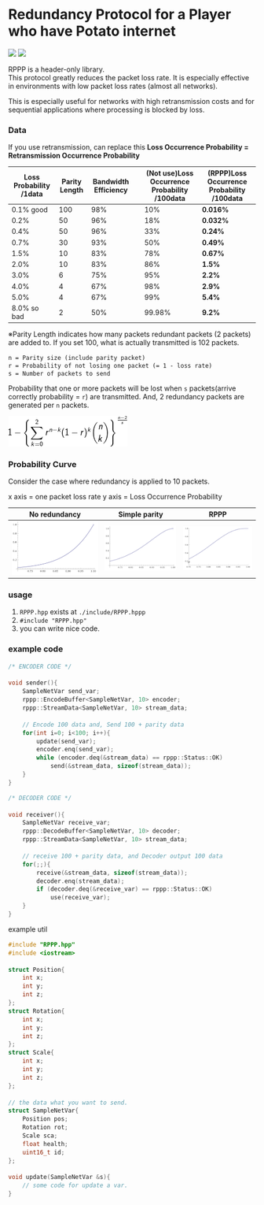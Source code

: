 # Redundancy Protocol for a Player who have Potato internet

![](https://img.shields.io/github/languages/top/dotcom/RPPP?style=flat-square)
![](https://img.shields.io/github/workflow/status/dotcom/rppp/run_test?style=flat-square)

RPPP is a header-only library.  
This protocol greatly reduces the packet loss rate. It is especially effective in environments with low packet loss rates (almost all networks). 

This is especially useful for networks with high retransmission costs and for sequential applications where processing is blocked by loss.

### Data
If you use retransmission, can replace this
**Loss Occurrence Probability = Retransmission Occurrence Probability**

| Loss Probability /1data | Parity Length | Bandwidth Efficiency | | (Not use)Loss Occurrence Probability /100data | (RPPP)Loss Occurrence Probability /100data |
-|-|-|-|-|-
| 0.1% good   | 100 | 98% || 10%    | **0.016%**
| 0.2%        | 50  | 96% || 18%    | **0.032%**
| 0.4%        | 50  | 96% || 33%    | **0.24%**
| 0.7%        | 30  | 93% || 50%    | **0.49%**
| 1.5%        | 10  | 83% || 78%    | **0.67%**
| 2.0%        | 10  | 83% || 86%    | **1.5%**
| 3.0%        | 6   | 75% || 95%    | **2.2%**
| 4.0%        | 4   | 67% || 98%    | **2.9%**
| 5.0%        | 4   | 67% || 99%    | **5.4%**
| 8.0% so bad | 2   | 50% || 99.98% | **9.2%**

※Parity Length indicates how many packets redundant packets (2 packets) are added to. If you set 100, what is actually transmitted is 102 packets.  

```
n = Parity size (include parity packet)
r = Probability of not losing one packet (= 1 - loss rate)
s = Number of packets to send
```

Probability that one or more packets will be lost when `s` packets(arrive correctly probability = `r`) are transmitted.
And, 2 redundancy packets are generated per `n` packets.

![](doc/CodeCogsEqn.png)

### Probability Curve
Consider the case where redundancy is applied to 10 packets.

x axis = one packet loss rate
y axis = Loss Occurrence Probability

No redundancy |Simple parity|RPPP
-|-|-
![](doc/curve.png)|![](doc/p_curve.png)|![](doc/q_curve.png)

### usage

1. `RPPP.hpp` exists at `./include/RPPP.hppp`
2. `#include "RPPP.hpp"`
3. you can write nice code.

### example code

```cpp
/* ENCODER CODE */

void sender(){
    SampleNetVar send_var;
    rppp::EncodeBuffer<SampleNetVar, 10> encoder;
    rppp::StreamData<SampleNetVar, 10> stream_data;

    // Encode 100 data and, Send 100 + parity data
    for(int i=0; i<100; i++){
        update(send_var);
        encoder.enq(send_var);
        while (encoder.deq(&stream_data) == rppp::Status::OK)
            send(&stream_data, sizeof(stream_data));
    }
}
```
```cpp
/* DECODER CODE */

void receiver(){
    SampleNetVar receive_var;
    rppp::DecodeBuffer<SampleNetVar, 10> decoder;
    rppp::StreamData<SampleNetVar, 10> stream_data;

    // receive 100 + parity data, and Decoder output 100 data
    for(;;){
        receive(&stream_data, sizeof(stream_data));
        decoder.enq(stream_data);
        if (decoder.deq(&receive_var) == rppp::Status::OK)
            use(receive_var);   
    }
}
```
example util
```cpp
#include "RPPP.hpp"
#include <iostream>

struct Position{
    int x;
    int y;
    int z;
};
struct Rotation{
    int x;
    int y;
    int z;
};
struct Scale{
    int x;
    int y;
    int z;
};

// the data what you want to send.
struct SampleNetVar{
    Position pos;
    Rotation rot;
    Scale sca;
    float health;
    uint16_t id;
};

void update(SampleNetVar &s){
    // some code for update a var.
}
```
